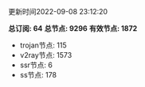 更新时间2022-09-08 23:12:20

**总订阅: 64**
**总节点: 9296**
**有效节点: 1872**
- trojan节点: 115
- v2ray节点: 1573
- ssr节点: 6
- ss节点: 178
